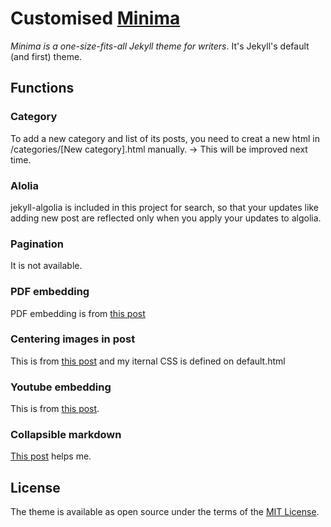 # Customised [Minima](https://github.com/jekyll/minima)

*Minima is a one-size-fits-all Jekyll theme for writers*. It's Jekyll's default (and first) theme.  

## Functions
### Category

To add a new category and list of its posts, you need to creat a new html in /categories/[New category].html manually. -> This will be improved next time.

### Alolia

jekyll-algolia is included in this project for search, so that your updates like adding new post are reflected only when you apply your updates to algolia.

### Pagination 
It is not available.  

### PDF embedding
PDF embedding is from [this post](https://jamesonzimmer.com/simple-pdf-embed-for-jekyll/)

### Centering images in post 
This is from [this post](https://thornelabs.net/posts/centering-images-with-jekyll-and-markdown.html) and my iternal CSS is defined on default.html

### Youtube embedding
This is from [this post](https://github.com/nathancy/jekyll-embed-video#embed-youtube). 

### __Collapsible markdown__

[This post](https://gist.github.com/joyrexus/16041f2426450e73f5df9391f7f7ae5f) helps me.

## License

The theme is available as open source under the terms of the [MIT License](http://opensource.org/licenses/MIT).
